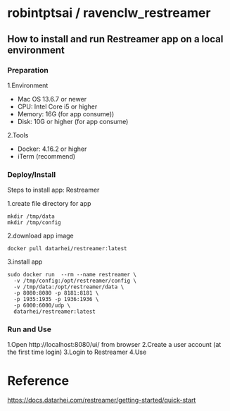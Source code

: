# robintptsai / ravenclw_restreamer

## How to install and run Restreamer app on a local environment


### Preparation

1.Environment
- Mac OS 13.6.7 or newer
- CPU: Intel Core i5 or higher
- Memory: 16G (for app consume))
- Disk: 10G or higher (for app consume)

2.Tools
- Docker: 4.16.2 or higher
- iTerm (recommend)

### Deploy/Install

Steps to install app: Restreamer

1.create file directory for app
```
mkdir /tmp/data
mkdir /tmp/config
```

2.download app image
```
docker pull datarhei/restreamer:latest
```

3.install app
```
sudo docker run  --rm --name restreamer \
  -v /tmp/config:/opt/restreamer/config \
  -v /tmp/data:/opt/restreamer/data \
  -p 8080:8080 -p 8181:8181 \
  -p 1935:1935 -p 1936:1936 \
  -p 6000:6000/udp \
  datarhei/restreamer:latest
```

### Run and Use

1.Open http://localhost:8080/ui/ from browser
2.Create a user account (at the first time login)
3.Login to Restreamer
4.Use


# Reference
https://docs.datarhei.com/restreamer/getting-started/quick-start


